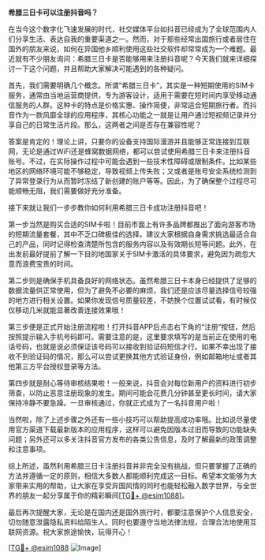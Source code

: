 **希腊三日卡可以注册抖音吗？**

在当今这个数字化飞速发展的时代，社交媒体平台如抖音已经成为了全球范围内人们分享生活、表达自我的重要渠道之一。然而，对于那些经常出国旅行或者居住在国外的朋友来说，如何在异国他乡顺利使用这些社交软件却常常成为一个难题。最近就有不少朋友询问：希腊三日卡是否能够用来注册抖音呢？今天我们就来详细探讨一下这个问题，并且帮助大家解决可能遇到的各种疑问。

首先，我们需要明确几个概念。所谓“希腊三日卡”，其实是一种短期使用的SIM卡服务，通常由当地运营商提供，专为游客设计，适用于需要在短时间内享受移动通信服务的人群。这种卡的特点是价格实惠、操作简便，非常适合短期旅行者。而抖音作为一款风靡全球的应用程序，其核心功能之一就是让用户通过短视频记录并分享自己的日常生活片段。那么，这两者之间是否存在兼容性呢？

答案是肯定的！理论上讲，只要你的设备支持国际漫游并且能够正常连接到互联网，无论是通过WiFi还是蜂窝数据网络，都可以尝试使用希腊三日卡来注册抖音账号。不过，在实际操作过程中可能会遇到一些技术性障碍或限制条件。比如某些地区的网络环境可能不够稳定，导致视频上传失败；又或者是账号安全系统检测到了异常登录行为从而暂时冻结了新创建的账户等等。因此，为了确保整个过程尽可能顺畅无阻，我们需要做好充分准备。

接下来就让我们一步步教你如何利用希腊三日卡成功注册抖音吧！

第一步当然是购买合适的SIM卡啦！目前市面上有许多品牌都推出了面向游客市场的短期流量套餐，其中不乏口碑极佳的选择。建议大家根据自身需求挑选最适合自己的产品，同时记得检查清楚所包含的服务内容以及有效期长短等问题。此外，在出发前最好提前了解一下目的地国家关于SIM卡激活的具体要求，避免因为疏忽大意而浪费宝贵的时间。

第二步则是确保手机具备良好的网络状态。虽然希腊三日卡本身已经提供了足够的数据流量供正常使用，但为了避免不必要的麻烦，我们还是应该尽量选择信号较强的地方进行相关设置。如果你发现信号质量较差，不妨换个位置试试看，有时候仅仅移动几米就能显著改善连接效果哦！

第三步便是正式开始注册流程啦！打开抖音APP后点击右下角的“注册”按钮，然后按照提示输入手机号码即可。需要注意的是，这里要求填写的是当前正在使用的电话号码，也就是说必须保证该号码可以接收到验证码短信才行。如果不幸出现了接收不到验证码的情况，那么可以尝试更换其他方式验证身份，例如邮箱地址或者其他第三方平台授权登录等方法。

第四步就是耐心等待审核结果啦！一般来说，抖音会对每位新用户的资料进行初步筛查，以防止恶意注册现象的发生。期间可能会花费几分钟甚至更长时间，请大家保持冷静不要急躁。一旦审核通过，你就正式成为了一名抖音用户啦！

当然啦，除了上述步骤之外还有一些小技巧可以帮助提高成功率哦。比如说尽量使用官方渠道下载最新版本的应用程序，这样可以避免因版本过旧而导致的功能缺失问题；另外还可以多关注抖音官方发布的各类公告信息，及时了解最新的政策调整和注意事项。

综上所述，虽然利用希腊三日卡注册抖音并非完全没有挑战，但只要掌握了正确的方法并遵循一定的原则，相信大多数人都能顺利完成这一目标。希望本文能够为大家带来实用的帮助，让大家在享受异国风情的同时也能轻松融入数字世界，与全世界的朋友一起分享属于你的精彩瞬间[[TG💪+ @esim1088](https://t.me/s/esim1088)]。

最后再次提醒大家，无论是在国内还是国外旅行时，都要注意保护个人信息安全，切勿随意泄露隐私资料给陌生人。同时也要遵守当地法律法规，合理合法地使用互联网资源。祝大家旅途愉快，玩得开心！

[[TG💪+ @esim1088](https://t.me/s/esim1088) ![Image](https://i.postimg.cc/4NQfJmqS/Snipaste-2025-05-13-00-14-12.png)]